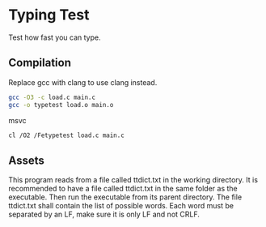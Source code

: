 # Typing Test
Test how fast you can type.
## Compilation
Replace gcc with clang to use clang instead.

```sh
gcc -O3 -c load.c main.c
gcc -o typetest load.o main.o
```

msvc

```sh
cl /O2 /Fetypetest load.c main.c
```

## Assets
This program reads from a file called ttdict.txt in the working directory.
It is recommended to have a file called ttdict.txt in the same folder as the executable.
Then run the executable from its parent directory.
The file ttdict.txt shall contain the list of possible words.
Each word must be separated by an LF, make sure it is only LF and not CRLF.
